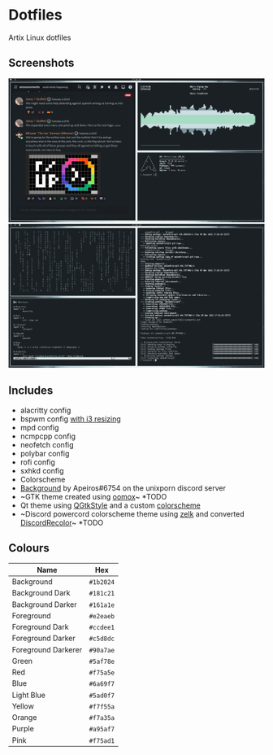 # Dotfiles
Artix Linux dotfiles
## Screenshots
![Desktop1](https://github.com/TechnoDTF/dotfiles/blob/7f63a1e133388eb1722ebd69d6780c4991417e23/Desktop1.png)
![Desktop2](https://github.com/TechnoDTF/dotfiles/blob/7f63a1e133388eb1722ebd69d6780c4991417e23/Desktop2.png)
## Includes
- alacritty config
- bspwm config [with i3 resizing](https://github.com/zim0369/bspwm_i3size)
- mpd config
- ncmpcpp config
- neofetch config
- polybar config
- rofi config
- sxhkd config
- Colorscheme
- [Background](https://github.com/TechnoDTF/dotfiles/blob/7e2177475080ec0d49660143cbe20ad00cdf9bb5/Background.png) by Apeiros#6754 on the unixporn discord server
- ~GTK theme created using [oomox](https://github.com/themix-project/oomox)~ *TODO
- Qt theme using [QGtkStyle](https://wiki.archlinux.org/title/Uniform_look_for_Qt_and_GTK_applications#QGtkStyle) and a custom [colorscheme](https://github.com/TechnoDTF/dotfiles/blob/7f63a1e133388eb1722ebd69d6780c4991417e23/themes/qt/Forest.conf)
- ~Discord powercord colorscheme theme using [zelk](https://github.com/schnensch0/zelk) and converted [DiscordRecolor](https://betterdiscord.app/theme/DiscordRecolor)~ *TODO
## Colours
| Name                 | Hex       |
| -------------------- | --------- |
| Background           | `#1b2024` | 
| Background Dark      | `#181c21` |
| Background Darker    | `#161a1e` |
| Foreground           | `#e2eaeb` |
| Foreground Dark      | `#ccdee1` |
| Foreground Darker    | `#c5d8dc` |
| Foreground Darkerer  | `#90a7ae` |
| Green                | `#5af78e` |
| Red                  | `#f75a5e` |
| Blue                 | `#6a69f7` |
| Light Blue           | `#5ad0f7` |
| Yellow               | `#f7f55a` |
| Orange               | `#f7a35a` |
| Purple               | `#a95af7` |
| Pink                 | `#f75ad1` |
